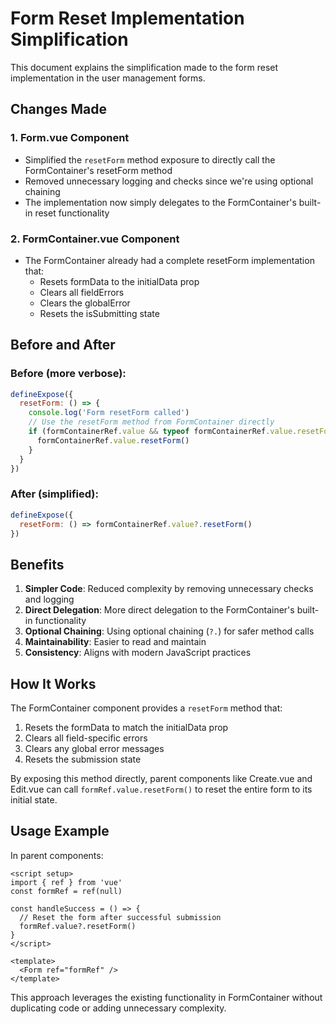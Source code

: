 # Form Reset Implementation Simplification

This document explains the simplification made to the form reset implementation in the user management forms.

## Changes Made

### 1. Form.vue Component
- Simplified the `resetForm` method exposure to directly call the FormContainer's resetForm method
- Removed unnecessary logging and checks since we're using optional chaining
- The implementation now simply delegates to the FormContainer's built-in reset functionality

### 2. FormContainer.vue Component
- The FormContainer already had a complete resetForm implementation that:
  - Resets formData to the initialData prop
  - Clears all fieldErrors
  - Clears the globalError
  - Resets the isSubmitting state

## Before and After

### Before (more verbose):
```javascript
defineExpose({
  resetForm: () => {
    console.log('Form resetForm called')
    // Use the resetForm method from FormContainer directly
    if (formContainerRef.value && typeof formContainerRef.value.resetForm === 'function') {
      formContainerRef.value.resetForm()
    }
  }
})
```

### After (simplified):
```javascript
defineExpose({
  resetForm: () => formContainerRef.value?.resetForm()
})
```

## Benefits

1. **Simpler Code**: Reduced complexity by removing unnecessary checks and logging
2. **Direct Delegation**: More direct delegation to the FormContainer's built-in functionality
3. **Optional Chaining**: Using optional chaining (`?.`) for safer method calls
4. **Maintainability**: Easier to read and maintain
5. **Consistency**: Aligns with modern JavaScript practices

## How It Works

The FormContainer component provides a `resetForm` method that:
1. Resets the formData to match the initialData prop
2. Clears all field-specific errors
3. Clears any global error messages
4. Resets the submission state

By exposing this method directly, parent components like Create.vue and Edit.vue can call `formRef.value.resetForm()` to reset the entire form to its initial state.

## Usage Example

In parent components:
```vue
<script setup>
import { ref } from 'vue'
const formRef = ref(null)

const handleSuccess = () => {
  // Reset the form after successful submission
  formRef.value?.resetForm()
}
</script>

<template>
  <Form ref="formRef" />
</template>
```

This approach leverages the existing functionality in FormContainer without duplicating code or adding unnecessary complexity.